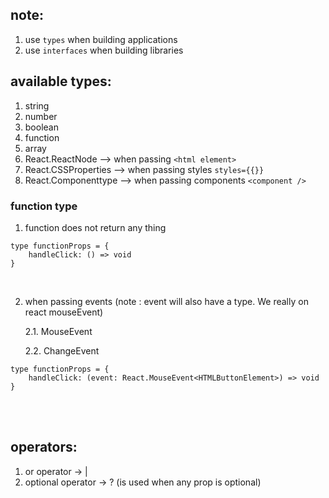 ## note:

1. use `types` when building applications
2. use `interfaces` when building libraries

## available types:

1. string
2. number
3. boolean
4. function
5. array
6. React.ReactNode --> when passing `<html element>`
7. React.CSSProperties --> when passing styles `styles={{}}`
8. React.Componenttype --> when passing components `<component />`

### function type

1. function does not return any thing

```
type functionProps = {
    handleClick: () => void
}
```

<br />

2. when passing events (note : event will also have a type. We really on react mouseEvent)

    2.1. MouseEvent
    
    2.2. ChangeEvent

```
type functionProps = {
    handleClick: (event: React.MouseEvent<HTMLButtonElement>) => void
}
```

<br />




<br />

## operators:

1. or operator -> |
2. optional operator -> ? (is used when any prop is optional)
